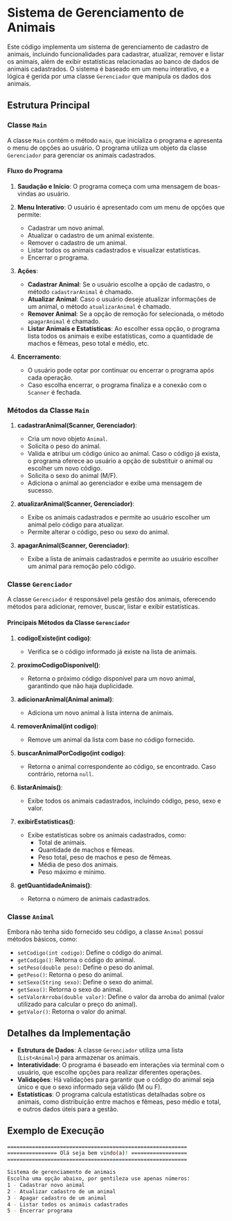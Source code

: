 # Sistema de Gerenciamento de Animais

Este código implementa um sistema de gerenciamento de cadastro de animais, incluindo funcionalidades para cadastrar, atualizar, remover e listar os animais, além de exibir estatísticas relacionadas ao banco de dados de animais cadastrados. O sistema é baseado em um menu interativo, e a lógica é gerida por uma classe `Gerenciador` que manipula os dados dos animais.

## Estrutura Principal

### Classe `Main`

A classe `Main` contém o método `main`, que inicializa o programa e apresenta o menu de opções ao usuário. O programa utiliza um objeto da classe `Gerenciador` para gerenciar os animais cadastrados.

#### Fluxo do Programa

1. **Saudação e Início**:
   O programa começa com uma mensagem de boas-vindas ao usuário.

2. **Menu Interativo**: 
   O usuário é apresentado com um menu de opções que permite:
   - Cadastrar um novo animal.
   - Atualizar o cadastro de um animal existente.
   - Remover o cadastro de um animal.
   - Listar todos os animais cadastrados e visualizar estatísticas.
   - Encerrar o programa.

3. **Ações**:
   - **Cadastrar Animal**: Se o usuário escolhe a opção de cadastro, o método `cadastrarAnimal` é chamado.
   - **Atualizar Animal**: Caso o usuário deseje atualizar informações de um animal, o método `atualizarAnimal` é chamado.
   - **Remover Animal**: Se a opção de remoção for selecionada, o método `apagarAnimal` é chamado.
   - **Listar Animais e Estatísticas**: Ao escolher essa opção, o programa lista todos os animais e exibe estatísticas, como a quantidade de machos e fêmeas, peso total e médio, etc.
   
4. **Encerramento**:
   - O usuário pode optar por continuar ou encerrar o programa após cada operação.
   - Caso escolha encerrar, o programa finaliza e a conexão com o `Scanner` é fechada.

### Métodos da Classe `Main`

1. **cadastrarAnimal(Scanner, Gerenciador)**:
   - Cria um novo objeto `Animal`.
   - Solicita o peso do animal.
   - Valida e atribui um código único ao animal. Caso o código já exista, o programa oferece ao usuário a opção de substituir o animal ou escolher um novo código.
   - Solicita o sexo do animal (M/F).
   - Adiciona o animal ao gerenciador e exibe uma mensagem de sucesso.

2. **atualizarAnimal(Scanner, Gerenciador)**:
   - Exibe os animais cadastrados e permite ao usuário escolher um animal pelo código para atualizar.
   - Permite alterar o código, peso ou sexo do animal.

3. **apagarAnimal(Scanner, Gerenciador)**:
   - Exibe a lista de animais cadastrados e permite ao usuário escolher um animal para remoção pelo código.

### Classe `Gerenciador`

A classe `Gerenciador` é responsável pela gestão dos animais, oferecendo métodos para adicionar, remover, buscar, listar e exibir estatísticas.

#### Principais Métodos da Classe `Gerenciador`

1. **codigoExiste(int codigo)**:
   - Verifica se o código informado já existe na lista de animais.

2. **proximoCodigoDisponivel()**:
   - Retorna o próximo código disponível para um novo animal, garantindo que não haja duplicidade.

3. **adicionarAnimal(Animal animal)**:
   - Adiciona um novo animal à lista interna de animais.

4. **removerAnimal(int codigo)**:
   - Remove um animal da lista com base no código fornecido.

5. **buscarAnimalPorCodigo(int codigo)**:
   - Retorna o animal correspondente ao código, se encontrado. Caso contrário, retorna `null`.

6. **listarAnimais()**:
   - Exibe todos os animais cadastrados, incluindo código, peso, sexo e valor.

7. **exibirEstatisticas()**:
   - Exibe estatísticas sobre os animais cadastrados, como:
     - Total de animais.
     - Quantidade de machos e fêmeas.
     - Peso total, peso de machos e peso de fêmeas.
     - Média de peso dos animais.
     - Peso máximo e mínimo.

8. **getQuantidadeAnimais()**:
   - Retorna o número de animais cadastrados.

### Classe `Animal`

Embora não tenha sido fornecido seu código, a classe `Animal` possui métodos básicos, como:
- `setCodigo(int codigo)`: Define o código do animal.
- `getCodigo()`: Retorna o código do animal.
- `setPeso(double peso)`: Define o peso do animal.
- `getPeso()`: Retorna o peso do animal.
- `setSexo(String sexo)`: Define o sexo do animal.
- `getSexo()`: Retorna o sexo do animal.
- `setValorArroba(double valor)`: Define o valor da arroba do animal (valor utilizado para calcular o preço do animal).
- `getValor()`: Retorna o valor do animal.

## Detalhes da Implementação

- **Estrutura de Dados**: A classe `Gerenciador` utiliza uma lista (`List<Animal>`) para armazenar os animais.
- **Interatividade**: O programa é baseado em interações via terminal com o usuário, que escolhe opções para realizar diferentes operações.
- **Validações**: Há validações para garantir que o código do animal seja único e que o sexo informado seja válido (M ou F).
- **Estatísticas**: O programa calcula estatísticas detalhadas sobre os animais, como distribuição entre machos e fêmeas, peso médio e total, e outros dados úteis para a gestão.

## Exemplo de Execução

```bash
==========================================================
================ Olá seja bem vindo(a)! ==================
==========================================================

Sistema de gerenciamento de animais
Escolha uma opção abaixo, por gentileza use apenas números:
1 - Cadastrar novo animal
2 - Atualizar cadastro de um animal
3 - Apagar cadastro de um animal
4 - Listar todos os animais cadastrados
5 - Encerrar programa
